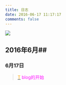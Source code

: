 ```yaml
---
title: 日志
date: 2016-06-17 11:17:17
comments: false
---
```


![](/img_text/rizi.jpg)
## 2016年6月##
### 6月17日
> [<font color="orange">T</font>](http://www.zbluephoenix.cn/2016/06/17/today/) <font color=#fe0fff>blog的开始</font>
